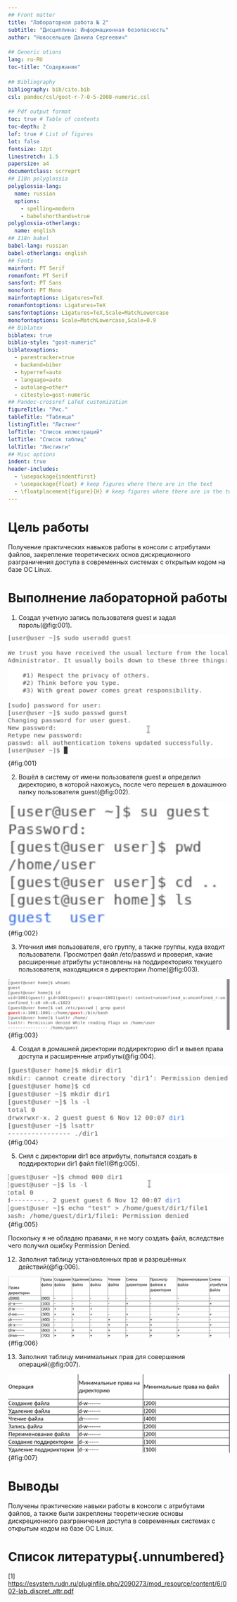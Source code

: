 ```yaml
---
## Front matter
title: "Лабораторная работа № 2"
subtitle: "Дисциплина: Информационная безопасность"
author: "Новосельцев Данила Сергеевич"

## Generic otions
lang: ru-RU
toc-title: "Содержание"

## Bibliography
bibliography: bib/cite.bib
csl: pandoc/csl/gost-r-7-0-5-2008-numeric.csl

## Pdf output format
toc: true # Table of contents
toc-depth: 2
lof: true # List of figures
lot: false
fontsize: 12pt
linestretch: 1.5
papersize: a4
documentclass: scrreprt
## I18n polyglossia
polyglossia-lang:
  name: russian
  options:
	- spelling=modern
	- babelshorthands=true
polyglossia-otherlangs:
  name: english
## I18n babel
babel-lang: russian
babel-otherlangs: english
## Fonts
mainfont: PT Serif
romanfont: PT Serif
sansfont: PT Sans
monofont: PT Mono
mainfontoptions: Ligatures=TeX
romanfontoptions: Ligatures=TeX
sansfontoptions: Ligatures=TeX,Scale=MatchLowercase
monofontoptions: Scale=MatchLowercase,Scale=0.9
## Biblatex
biblatex: true
biblio-style: "gost-numeric"
biblatexoptions:
  - parentracker=true
  - backend=biber
  - hyperref=auto
  - language=auto
  - autolang=other*
  - citestyle=gost-numeric
## Pandoc-crossref LaTeX customization
figureTitle: "Рис."
tableTitle: "Таблица"
listingTitle: "Листинг"
lofTitle: "Список иллюстраций"
lotTitle: "Список таблиц"
lolTitle: "Листинги"
## Misc options
indent: true
header-includes:
  - \usepackage{indentfirst}
  - \usepackage{float} # keep figures where there are in the text
  - \floatplacement{figure}{H} # keep figures where there are in the text
---
```



# Цель работы

Получение практических навыков работы в консоли с атрибутами файлов, закрепление теоретических основ дискреционного разграничения доступа в современных системах с открытым кодом на базе ОС Linux.

# Выполнение лабораторной работы

1. Создал учетную запись пользователя guest и задал пароль(@fig:001).

![Создание и настройка пароля учетной записи](./image/img1.png){#fig:001}


2. Вошёл в систему от имени пользователя guest и определил директорию, в которой нахожусь, после чего перешел в домашнюю папку пользователя guest(@fig:002).

![Вход в новосозданную учетную запись и переход в домашнюю папку](./image/img2.png){#fig:002}

3. Уточнил имя пользователя, его группу, а также группы, куда входит пользователи. Просмотрел файл /etc/passwd и проверил, какие расширенные атрибуты установлены на поддиректориях текущего пользователя, находящихся в директории /home(@fig:003).

![Характеристика пользователя guest](./image/img3.png){#fig:003}

4. Создал в домашней директории поддиректорию dir1 и вывел права доступа и расширенные атрибуты(@fig:004).

![Создание поддиректории и проверка прав доступа и атрибутов](./image/img4.png){#fig:004}

5. Снял с директории dir1 все атрибуты, попытался создать в поддиректории dir1 файл file1(@fig:005).

![Попытка создания файла после снятия вех атрибутов с директории](./image/img5.png){#fig:005}

Поскольку я не обладаю правами, я не могу создать файл, вследствие чего получил ошибку Permission Denied.

12. Заполнил таблицу установленных прав и разрешённых действий(@fig:006).

![Таблица «Установленные права и разрешённые действия»](./image/img6.png){#fig:006}

13. Заполнил таблицу минимальных прав для совершения операций(@fig:007).

![Таблица «Минимальные права для совершения операций»](./image/img7.png){#fig:007}

# Выводы

Получены практические навыки работы в консоли с атрибутами файлов, а также были закреплены теоретические основы дискреционного разграничения доступа в современных системах с открытым кодом на базе ОС Linux.

# Список литературы{.unnumbered}

[1] https://esystem.rudn.ru/pluginfile.php/2090273/mod_resource/content/6/002-lab_discret_attr.pdf